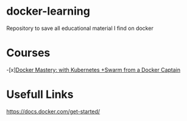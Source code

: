 # docker-learning
Repository to save all educational material I find on docker

# Courses
-[x][Docker Mastery: with Kubernetes +Swarm from a Docker Captain](https://www.udemy.com/course/docker-mastery/)

# Usefull Links
https://docs.docker.com/get-started/